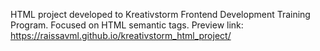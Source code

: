 HTML project developed to Kreativstorm Frontend Development Training Program.
Focused on HTML semantic tags.
Preview link: https://raissavml.github.io/kreativstorm_html_project/
